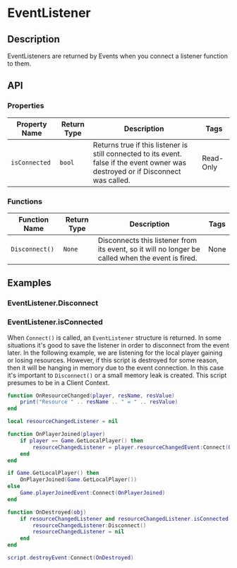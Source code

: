 # EventListener

## Description

EventListeners are returned by Events when you connect a listener function to them.

## API

### Properties

| Property Name | Return Type | Description | Tags |
| -------- | ----------- | ----------- | ---- |
| `isConnected` | `bool` | Returns true if this listener is still connected to its event. false if the event owner was destroyed or if Disconnect was called. | Read-Only |

### Functions

| Function Name | Return Type | Description | Tags |
| -------- | ----------- | ----------- | ---- |
| `Disconnect()` | `None` | Disconnects this listener from its event, so it will no longer be called when the event is fired. | None |

## Examples

### EventListener.Disconnect

### EventListener.isConnected

When `Connect()` is called, an `EventListener` structure is returned. In some situations it's good to save the listener in order to disconnect from the event later. In the following example, we are listening for the local player gaining or losing resources. However, if this script is destroyed for some reason, then it will be hanging in memory due to the event connection. In this case it's important to `Disconnect()` or a small memory leak is created. This script presumes to be in a Client Context.

```lua
function OnResourceChanged(player, resName, resValue)
    print("Resource " .. resName .. " = " .. resValue)
end

local resourceChangedListener = nil

function OnPlayerJoined(player)
    if player == Game.GetLocalPlayer() then
        resourceChangedListener = player.resourceChangedEvent:Connect(OnResourceChanged)
    end
end

if Game.GetLocalPlayer() then
    OnPlayerJoined(Game.GetLocalPlayer())
else
    Game.playerJoinedEvent:Connect(OnPlayerJoined)
end

function OnDestroyed(obj)
    if resourceChangedListener and resourceChangedListener.isConnected then
        resourceChangedListener:Disconnect()
        resourceChangedListener = nil
    end
end

script.destroyEvent:Connect(OnDestroyed)
```

